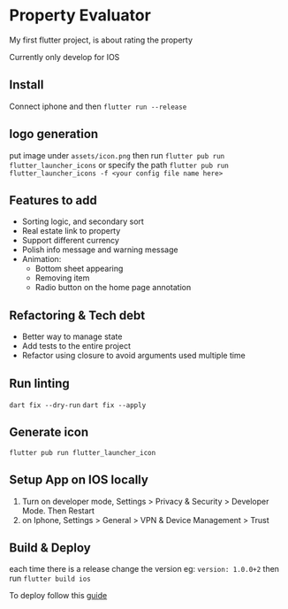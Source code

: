 # Property Evaluator

My first flutter project, is about rating the property

Currently only develop for IOS

## Install
Connect iphone and then
`flutter run --release`

## logo generation 
put image under `assets/icon.png` then run
`flutter pub run flutter_launcher_icons`
or specify the path
`flutter pub run flutter_launcher_icons -f <your config file name here>`
## Features to add
- Sorting logic, and secondary sort
- Real estate link to property
- Support different currency
- Polish info message and warning message
- Animation:
  - Bottom sheet appearing
  - Removing item
  - Radio button on the home page annotation

## Refactoring & Tech debt
- Better way to manage state
- Add tests to the entire project
- Refactor using closure to avoid arguments used multiple time

## Run linting
`dart fix --dry-run`
`dart fix --apply`

## Generate icon
`flutter pub run flutter_launcher_icon`

## Setup App on IOS locally
1. Turn on developer mode, Settings > Privacy & Security > Developer Mode. Then Restart
2. on Iphone, Settings > General > VPN & Device Management > Trust
   

## Build & Deploy
each time there is a release change the version 
eg: `version: 1.0.0+2` 
then run `flutter build ios`


To deploy follow this [guide](https://docs.flutter.dev/deployment/ios)